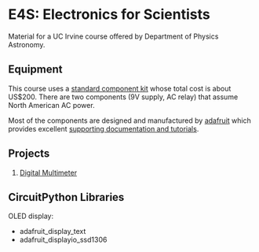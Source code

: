 # E4S: Electronics for Scientists

Material for a UC Irvine course offered by Department of Physics Astronomy.

## Equipment

This course uses a [standard component kit](https://docs.google.com/spreadsheets/d/1fDZMHFTLSX1ApLEP1mGgGuPPSofG94EePxDg_fpRnkw/edit#gid=0) whose total cost is about US$200.  There are two components (9V supply, AC relay) that assume North American AC power.

Most of the components are designed and manufactured by [adafruit](https://www.adafruit.com/about) which provides excellent [supporting documentation and tutorials](https://learn.adafruit.com/).

## Projects

1. [Digital Multimeter](projects/DMM.md)

## CircuitPython Libraries

OLED display:
- adafruit_display_text
- adafruit_displayio_ssd1306
